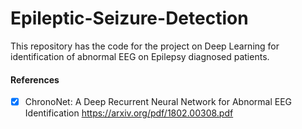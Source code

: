 # Epileptic-Seizure-Detection

This repository has the code for the project on Deep Learning for identification of abnormal EEG on Epilepsy diagnosed patients.

#### References
- [x] ChronoNet: A Deep Recurrent Neural Network for Abnormal EEG Identification https://arxiv.org/pdf/1802.00308.pdf
